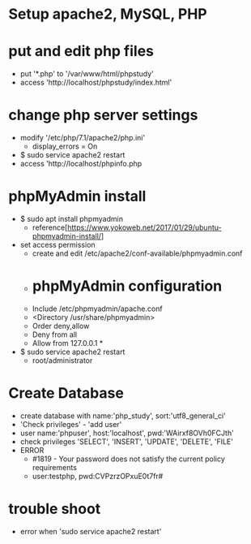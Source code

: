 # Setup apache2, MySQL, PHP

# put and edit php files
* put '*.php' to '/var/www/html/phpstudy'
* access 'http://localhost/phpstudy/index.html'

# change php server settings
* modify '/etc/php/7.1/apache2/php.ini'
	* display_errors = On
* $ sudo service apache2 restart
* access 'http://localhost/phpinfo.php

# phpMyAdmin install
* $ sudo apt install phpmyadmin
	* reference[https://www.yokoweb.net/2017/01/29/ubuntu-phpmyadmin-install/]
* set access permission
	* create and edit /etc/apache2/conf-available/phpmyadmin.conf 
	* # phpMyAdmin configuration
	* Include /etc/phpmyadmin/apache.conf
	* <Directory /usr/share/phpmyadmin>
	*   Order deny,allow
	*   Deny from all
	*   Allow from 127.0.0.1
	*</Directory>
* $ sudo service apache2 restart
	* root/administrator

# Create Database
* create database with name:'php_study', sort:'utf8_general_ci'
* 'Check privileges' - 'add user'
* user name:'phpuser', host:'localhost', pwd:'WAirxf8OVh0FCJth'
* check privileges 'SELECT', 'INSERT', 'UPDATE', 'DELETE', 'FILE'
* ERROR
	* #1819 - Your password does not satisfy the current policy requirements
	* user:testphp, pwd:CVPzrzOPxuE0t7fr#

# trouble shoot
* error when 'sudo service apache2 restart'

